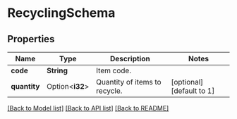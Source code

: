 # RecyclingSchema

## Properties

Name | Type | Description | Notes
------------ | ------------- | ------------- | -------------
**code** | **String** | Item code. | 
**quantity** | Option<**i32**> | Quantity of items to recycle. | [optional][default to 1]

[[Back to Model list]](../README.md#documentation-for-models) [[Back to API list]](../README.md#documentation-for-api-endpoints) [[Back to README]](../README.md)



